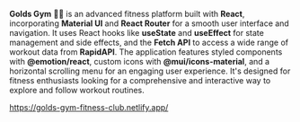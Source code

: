 **Golds Gym** :weight_lifting_man: is an advanced fitness platform built with **React**, incorporating **Material UI** and **React Router** for a smooth user interface and navigation. It uses React hooks like **useState** and **useEffect** for state management and side effects, and the **Fetch API** to access a wide range of workout data from **RapidAPI**. The application features styled components with **@emotion/react**, custom icons with **@mui/icons-material**, and a horizontal scrolling menu for an engaging user experience. It's designed for fitness enthusiasts looking for a comprehensive and interactive way to explore and follow workout routines.


https://golds-gym-fitness-club.netlify.app/
